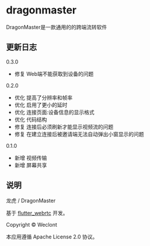 # dragonmaster

DragonMaster是一款通用的的跨端流转软件

## 更新日志

0.3.0
- 修复 Web端不能获取到设备的问题

0.2.0
- 优化 提高了分辨率和帧率
- 优化 启用了更小的延时
- 优化 连接页面:设备信息的显示格式
- 优化 代码结构
- 修复 连接后必须刷新才能显示视频流的问题
- 修复 在建立连接后被邀请端无法自动弹出小窗显示的问题

0.1.0
- 新增 视频传输
- 新增 屏幕共享

## 说明

龙虎 / DragonMaster

基于 [flutter_webrtc](https://github.com/flutter-webrtc/flutter-webrtc) 开发。

Copyright © Weclont

本应用遵循 Apache License 2.0 协议。